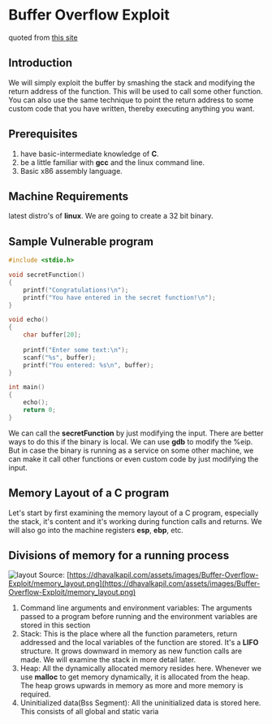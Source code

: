 # Buffer Overflow Exploit
quoted from [this site](https://dhavalkapil.com/blogs/Buffer-Overflow-Exploit/)

## Introduction
We will simply exploit the buffer by smashing the stack and modifying the return address of the function. This will be used to call some other function. You can also use the same technique to point the return address to some custom code that you have written, thereby executing anything you want.

## Prerequisites
1. have basic-intermediate knowledge of **C**.
2. be a little familiar with **gcc** and the linux command line.
3. Basic x86 assembly language.

## Machine Requirements
latest distro's of **linux**. We are going to create a 32 bit binary.

## Sample Vulnerable program
```c
#include <stdio.h>

void secretFunction()
{
	printf("Congratulations!\n");
	printf("You have entered in the secret function!\n");
}

void echo() 
{
	char buffer[20];
	
	printf("Enter some text:\n");
	scanf("%s", buffer);
	printf("You entered: %s\n", buffer);
}

int main()
{
	echo();
	return 0;
}
```

We can call the **secretFunction** by just modifying the input. There are better ways to do this if the binary is local. We can use **gdb** to modify the %eip. But in case the binary is running as a service on some other machine, we can make it call other functions or even custom code by just modifying the input.

## Memory Layout of a C program
Let's start by first examining the memory layout of a C program, especially the stack, it's content and it's working during function calls and returns. We will also go into the machine registers **esp**, **ebp**, etc.

## Divisions of memory for a running process
![layout](https://dhavalkapil.com/assets/images/Buffer-Overflow-Exploit/memory_layout.png)
Source: [https://dhavalkapil.com/assets/images/Buffer-Overflow-Exploit/memory_layout.png](https://dhavalkapil.com/assets/images/Buffer-Overflow-Exploit/memory_layout.png)

1. Command line arguments and environment variables:
	The arguments passed to a program before running and the environment variables are stored in this section
2. Stack:
	This is the place where all the function parameters, return addressed and the local variables of the function are stored. It's a **LIFO** structure. It grows downward in memory as new function calls are made. We will examine the stack in more detail later.
3. Heap:
	All the dynamically allocated memory resides here. Whenever we use **malloc** to get memory dynamically, it is allocated from the heap. The heap grows upwards in memory as more and more memory is required.
4. Uninitialized data(Bss Segment): 
	All the uninitialized data is stored here. This consists of all global and static varia
<!--stackedit_data:
eyJoaXN0b3J5IjpbLTMwMTE4NzY4LC0zNTA0MjY5MzBdfQ==
-->